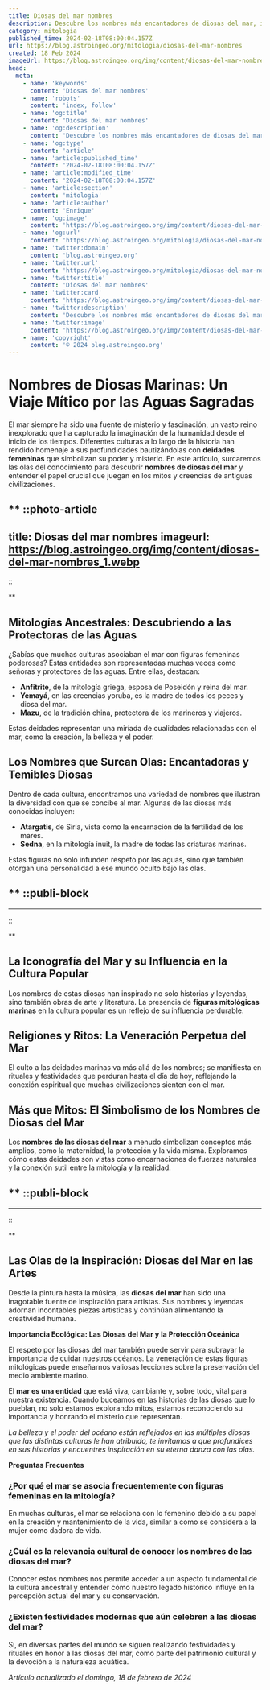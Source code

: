```yaml
---
title: Diosas del mar nombres
description: Descubre los nombres más encantadores de diosas del mar, inspiración mitológica para bautizar con poder y magia. Sumérgete en la historia y el mito.
category: mitologia
published_time: 2024-02-18T08:00:04.157Z
url: https://blog.astroingeo.org/mitologia/diosas-del-mar-nombres
created: 18 Feb 2024
imageUrl: https://blog.astroingeo.org/img/content/diosas-del-mar-nombres_1.webp
head:
  meta:
    - name: 'keywords'
      content: 'Diosas del mar nombres'
    - name: 'robots'
      content: 'index, follow'
    - name: 'og:title'
      content: 'Diosas del mar nombres'
    - name: 'og:description'
      content: 'Descubre los nombres más encantadores de diosas del mar, inspiración mitológica para bautizar con poder y magia. Sumérgete en la historia y el mito.'
    - name: 'og:type'
      content: 'article'
    - name: 'article:published_time'
      content: '2024-02-18T08:00:04.157Z'
    - name: 'article:modified_time'
      content: '2024-02-18T08:00:04.157Z'
    - name: 'article:section'
      content: 'mitologia'
    - name: 'article:author'
      content: 'Enrique'
    - name: 'og:image'
      content: 'https://blog.astroingeo.org/img/content/diosas-del-mar-nombres_1.webp'
    - name: 'og:url'
      content: 'https://blog.astroingeo.org/mitologia/diosas-del-mar-nombres'
    - name: 'twitter:domain'
      content: 'blog.astroingeo.org'
    - name: 'twitter:url'
      content: 'https://blog.astroingeo.org/mitologia/diosas-del-mar-nombres'
    - name: 'twitter:title'
      content: 'Diosas del mar nombres'
    - name: 'twitter:card'
      content: 'https://blog.astroingeo.org/img/content/diosas-del-mar-nombres_1.webp'
    - name: 'twitter:description'
      content: 'Descubre los nombres más encantadores de diosas del mar, inspiración mitológica para bautizar con poder y magia. Sumérgete en la historia y el mito.'
    - name: 'twitter:image'
      content: 'https://blog.astroingeo.org/img/content/diosas-del-mar-nombres_1.webp'
    - name: 'copyright'
      content: '© 2024 blog.astroingeo.org'
---
```

# Nombres de Diosas Marinas: Un Viaje Mítico por las Aguas Sagradas

El mar siempre ha sido una fuente de misterio y fascinación, un vasto reino inexplorado que ha capturado la imaginación de la humanidad desde el inicio de los tiempos. Diferentes culturas a lo largo de la historia han rendido homenaje a sus profundidades bautizándolas con **deidades femeninas** que simbolizan su poder y misterio. En este artículo, surcaremos las olas del conocimiento para descubrir **nombres de diosas del mar** y entender el papel crucial que juegan en los mitos y creencias de antiguas civilizaciones.

**
::photo-article
---
title: Diosas del mar nombres
imageurl: https://blog.astroingeo.org/img/content/diosas-del-mar-nombres_1.webp
---
::

**
## Mitologías Ancestrales: Descubriendo a las Protectoras de las Aguas

¿Sabías que muchas culturas asociaban el mar con figuras femeninas poderosas? Estas entidades son representadas muchas veces como señoras y protectores de las aguas. Entre ellas, destacan:

- **Anfitrite**, de la mitología griega, esposa de Poseidón y reina del mar.
- **Yemayá**, en las creencias yoruba, es la madre de todos los peces y diosa del mar.
- **Mazu**, de la tradición china, protectora de los marineros y viajeros.

Estas deidades representan una miríada de cualidades relacionadas con el mar, como la creación, la belleza y el poder.

## Los Nombres que Surcan Olas: Encantadoras y Temibles Diosas

Dentro de cada cultura, encontramos una variedad de nombres que ilustran la diversidad con que se concibe al mar. Algunas de las diosas más conocidas incluyen:

- **Atargatis**, de Siria, vista como la encarnación de la fertilidad de los mares.
- **Sedna**, en la mitología inuit, la madre de todas las criaturas marinas.

Estas figuras no solo infunden respeto por las aguas, sino que también otorgan una personalidad a ese mundo oculto bajo las olas.

**
  ::publi-block
  ---
  ---
  ::
  
  **
## La Iconografía del Mar y su Influencia en la Cultura Popular

Los nombres de estas diosas han inspirado no solo historias y leyendas, sino también obras de arte y literatura. La presencia de **figuras mitológicas marinas** en la cultura popular es un reflejo de su influencia perdurable. 

## Religiones y Ritos: La Veneración Perpetua del Mar

El culto a las deidades marinas va más allá de los nombres; se manifiesta en rituales y festividades que perduran hasta el día de hoy, reflejando la conexión espiritual que muchas civilizaciones sienten con el mar.

## Más que Mitos: El Simbolismo de los Nombres de Diosas del Mar

Los **nombres de las diosas del mar** a menudo simbolizan conceptos más amplios, como la maternidad, la protección y la vida misma. Exploramos cómo estas deidades son vistas como encarnaciones de fuerzas naturales y la conexión sutil entre la mitología y la realidad.

**
  ::publi-block
  ---
  ---
  ::
  
  **
## Las Olas de la Inspiración: Diosas del Mar en las Artes

Desde la pintura hasta la música, las **diosas del mar** han sido una inagotable fuente de inspiración para artistas. Sus nombres y leyendas adornan incontables piezas artísticas y continúan alimentando la creatividad humana.

**Importancia Ecológica: Las Diosas del Mar y la Protección Oceánica**

El respeto por las diosas del mar también puede servir para subrayar la importancia de cuidar nuestros océanos. La veneración de estas figuras mitológicas puede enseñarnos valiosas lecciones sobre la preservación del medio ambiente marino.

El **mar es una entidad** que está viva, cambiante y, sobre todo, vital para nuestra existencia. Cuando buceamos en las historias de las diosas que lo pueblan, no solo estamos explorando mitos, estamos reconociendo su importancia y honrando el misterio que representan.

*La belleza y el poder del océano están reflejados en las múltiples diosas que las distintas culturas le han atribuido, te invitamos a que profundices en sus historias y encuentres inspiración en su eterna danza con las olas.*

**Preguntas Frecuentes**

### ¿Por qué el mar se asocia frecuentemente con figuras femeninas en la mitología?

En muchas culturas, el mar se relaciona con lo femenino debido a su papel en la creación y mantenimiento de la vida, similar a como se considera a la mujer como dadora de vida.

### ¿Cuál es la relevancia cultural de conocer los nombres de las diosas del mar?

Conocer estos nombres nos permite acceder a un aspecto fundamental de la cultura ancestral y entender cómo nuestro legado histórico influye en la percepción actual del mar y su conservación.

### ¿Existen festividades modernas que aún celebren a las diosas del mar?

Sí, en diversas partes del mundo se siguen realizando festividades y rituales en honor a las diosas del mar, como parte del patrimonio cultural y la devoción a la naturaleza acuática.

_Artículo actualizado el domingo, 18 de febrero de 2024_